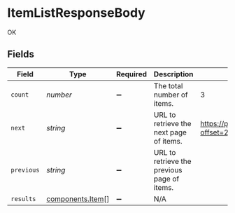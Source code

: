 # ItemListResponseBody

OK


## Fields

| Field                                                | Type                                                 | Required                                             | Description                                          | Example                                              |
| ---------------------------------------------------- | ---------------------------------------------------- | ---------------------------------------------------- | ---------------------------------------------------- | ---------------------------------------------------- |
| `count`                                              | *number*                                             | :heavy_minus_sign:                                   | The total number of items.                           | 3                                                    |
| `next`                                               | *string*                                             | :heavy_minus_sign:                                   | URL to retrieve the next page of items.              | https://pokeapi.co/api/v2/item/?offset=20&limit=20   |
| `previous`                                           | *string*                                             | :heavy_minus_sign:                                   | URL to retrieve the previous page of items.          |                                                      |
| `results`                                            | [components.Item](../../models/components/item.md)[] | :heavy_minus_sign:                                   | N/A                                                  |                                                      |